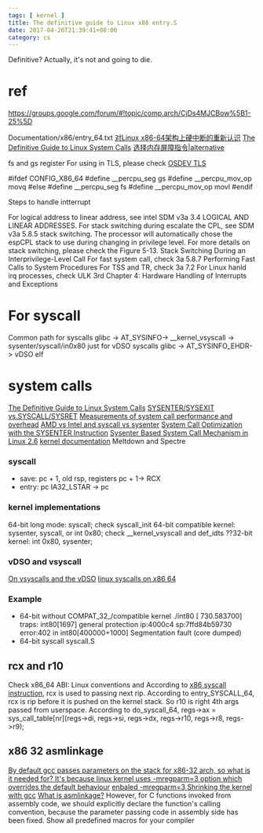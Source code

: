 ```yaml
---
tags: [ kernel ] 
title: The definitive guide to Linux x86 entry.S
date: 2017-04-26T21:39:41+08:00 
category: cs
---
```


Definitive? Actually, it's not and going to die.

# ref
https://groups.google.com/forum/#!topic/comp.arch/CjDs4MJCBow%5B1-25%5D

Documentation/x86/entry_64.txt
[对Linux x86-64架构上硬中断的重新认识](http://www.lenky.info/archives/2013/03/2245)
[The Definitive Guide to Linux System Calls](https://blog.packagecloud.io/eng/2016/04/05/the-definitive-guide-to-linux-system-calls/)
[选择内存屏障指令|alternative](http://www.groad.net/bbs/thread-3276-1-1.html)


fs and gs register
For using in TLS, please check [OSDEV TLS](http://wiki.osdev.org/Thread_Local_Storage#ABI)

#ifdef CONFIG_X86_64
#define __percpu_seg            gs
#define __percpu_mov_op         movq
#else
#define __percpu_seg            fs
#define __percpu_mov_op         movl
#endif

Steps to handle intterrupt

For logical address to linear address, see intel SDM v3a 3.4 LOGICAL AND LINEAR ADDRESSES.
For stack switching during escalate the CPL, see SDM v3a 5.8.5 stack switching. The processor will automatically chose the espCPL stack to use during changing in privilege level.
For more details on stack switching, please check the Figure 5-13. Stack Switching During an Interprivilege-Level Call
For fast system call, check 3a 5.8.7 Performing Fast Calls to System Procedures
For TSS and TR, check 3a 7.2
For Linux hanld irq processes, check ULK 3rd Chapter 4: Hardware Handling of Interrupts and Exceptions

# For syscall
Common path for syscalls
glibc -> AT_SYSINFO-> __kernel_vsyscall -> sysenter/syscall/in0x80
just for vDSO syscalls
glibc -> AT_SYSINFO_EHDR-> vDSO elf

# system calls
[The Definitive Guide to Linux System Calls](https://blog.packagecloud.io/eng/2016/04/05/the-definitive-guide-to-linux-system-calls/)
[SYSENTER/SYSEXIT vs.SYSCALL/SYSRET](https://groups.google.com/forum/#!topic/comp.arch/CjDs4MJCBow%5B1-25%5D)
[Measurements of system call performance and overhead](http://arkanis.de/weblog/2017-01-05-measurements-of-system-call-performance-and-overhead)
[AMD vs Intel and syscall vs sysenter](https://reverseengineering.stackexchange.com/a/16511/16996)
[System Call Optimization with the SYSENTER Instruction](https://www.codeguru.com/cpp/misc/misc/system/article.php/c8223/System-Call-Optimization-with-the-SYSENTER-Instruction.htm)
[Sysenter Based System Call Mechanism in Linux 2.6](http://articles.manugarg.com/systemcallinlinux2_6.html)
[kernel documentation](https://www.kernel.org/doc/Documentation/x86/entry_64.txt)
Meltdown and Spectre
### syscall
* save: pc + 1, old rsp, registers
pc + 1-> RCX
* entry: pc
IA32_LSTAR -> pc
### kernel implementations
64-bit long mode: syscall; check syscall_init
64-bit compatible kernel: sysenter, syscall, or int 0x80; check __kernel_vsyscall and def_idts
??32-bit kernel: int 0x80, sysenter;
### vDSO and vsyscall
[On vsyscalls and the vDSO](https://lwn.net/Articles/446528/)
[linux syscalls on x86 64](http://blog.tinola.com/?e=5)
### Example
* 64-bit without COMPAT_32_/compatible kernel
./int80
[  730.583700] traps: int80[1697] general protection ip:4000c4 sp:7ffd84b59730 error:402 in int80[400000+1000]
Segmentation fault (core dumped)
* 64-bit syscall
syscall.S

## rcx and r10
Check x86_64 ABI: Linux conventions and 
According to [x86 syscall instruction](https://www.felixcloutier.com/x86/syscall), rcx is used to passing next rip.
According to entry_SYSCALL_64, rcx is rip before it is pushed on the kernel stack.
So r10 is right 4th args passed from userspace.
According to do_syscall_64,
                regs->ax = sys_call_table[nr](regs->di, regs->si, regs->dx, regs->r10, regs->r8, regs->r9);

## x86 32 asmlinkage
[By default gcc passes parameters on the stack for x86-32 arch, so what is it needed for? It's because linux kernel uses -mregparm=3 option which overrides the default behaviour](https://qr.ae/Ti5MJJ)
[enbaled -mregparm=3 Shrinking the kernel with gcc](https://lwn.net/Articles/67175/)
[What is asmlinkage?](https://kernelnewbies.org/FAQ/asmlinkage)
However, for C functions invoked from assembly code, we should explicitly declare the function's calling convention, because the parameter passing code in assembly side has been fixed. Show all predefined macros for your compiler
